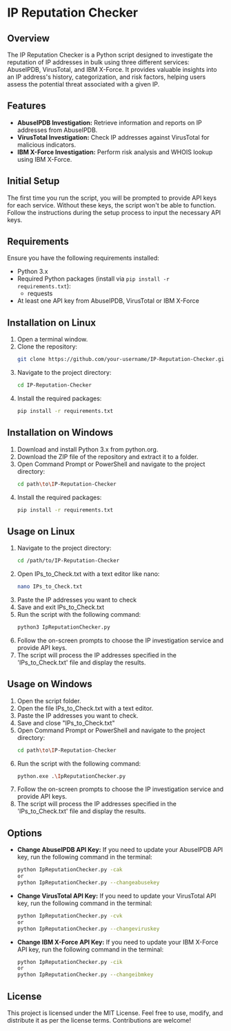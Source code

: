 # IP Reputation Checker

## Overview

The IP Reputation Checker is a Python script designed to investigate the reputation of IP addresses in bulk using three different services: AbuseIPDB, VirusTotal, and IBM X-Force. It provides valuable insights into an IP address's history, categorization, and risk factors, helping users assess the potential threat associated with a given IP.

## Features

- **AbuseIPDB Investigation:** Retrieve information and reports on IP addresses from AbuseIPDB.
- **VirusTotal Investigation:** Check IP addresses against VirusTotal for malicious indicators.
- **IBM X-Force Investigation:** Perform risk analysis and WHOIS lookup using IBM X-Force.

## Initial Setup

The first time you run the script, you will be prompted to provide API keys for each service. Without these keys, the script won't be able to function. Follow the instructions during the setup process to input the necessary API keys.

## Requirements

Ensure you have the following requirements installed:

- Python 3.x
- Required Python packages (install via `pip install -r requirements.txt`):
  - requests
- At least one API key from AbuseIPDB, VirusTotal or IBM X-Force

## Installation on Linux

1. Open a terminal window.
2. Clone the repository:
   ```bash
   git clone https://github.com/your-username/IP-Reputation-Checker.git
3. Navigate to the project directory:
   ```bash
   cd IP-Reputation-Checker
4. Install the required packages:
    ```bash
   pip install -r requirements.txt
## Installation on Windows

1. Download and install Python 3.x from python.org.
2. Download the ZIP file of the repository and extract it to a folder.
3. Open Command Prompt or PowerShell and navigate to the project directory:
    ```bash
    cd path\to\IP-Reputation-Checker
4. Install the required packages:
    ```bash
    pip install -r requirements.txt
## Usage on Linux

1. Navigate to the project directory:
    ```bash
   cd /path/to/IP-Reputation-Checker
2. Open IPs_to_Check.txt with a text editor like nano:
    ```bash
   nano IPs_to_Check.txt
3. Paste the IP addresses you want to check
4. Save and exit IPs_to_Check.txt
5. Run the script with the following command:
    ```bash
    python3 IpReputationChecker.py
6. Follow the on-screen prompts to choose the IP investigation service and provide API keys.
7. The script will process the IP addresses specified in the 'IPs_to_Check.txt' file and display the results.
## Usage on Windows

1. Open the script folder.
2. Open the file IPs_to_Check.txt with a text editor.
3. Paste the IP addresses you want to check.
4. Save and close "IPs_to_Check.txt"
5. Open Command Prompt or PowerShell and navigate to the project directory:
    ```bash
    cd path\to\IP-Reputation-Checker
6. Run the script with the following command:
    ```bash
    python.exe .\IpReputationChecker.py
7. Follow the on-screen prompts to choose the IP investigation service and provide API keys.
8. The script will process the IP addresses specified in the 'IPs_to_Check.txt' file and display the results.
## Options

- **Change AbuseIPDB API Key:**
 If you need to update your AbuseIPDB API key, run the following command in the terminal:

  ```bash
  python IpReputationChecker.py -cak
  or
  python IpReputationChecker.py --changeabusekey

- **Change VirusTotal API Key:**
 If you need to update your VirusTotal API key, run the following command in the terminal:

  ```bash
  python IpReputationChecker.py -cvk
  or
  python IpReputationChecker.py --changeviruskey

- **Change IBM X-Force API Key:**
 If you need to update your IBM X-Force API key, run the following command in the terminal:

  ```bash
  python IpReputationChecker.py -cik
  or
  python IpReputationChecker.py --changeibmkey

## License
This project is licensed under the MIT License. Feel free to use, modify, and distribute it as per the license terms. Contributions are welcome!
